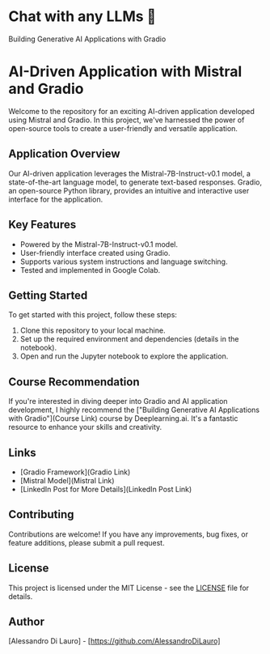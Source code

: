 # Chat with any LLMs 🤘
 Building Generative AI Applications with Gradio
# AI-Driven Application with Mistral and Gradio

Welcome to the repository for an exciting AI-driven application developed using Mistral and Gradio. In this project, we've harnessed the power of open-source tools to create a user-friendly and versatile application.

## Application Overview

Our AI-driven application leverages the Mistral-7B-Instruct-v0.1 model, a state-of-the-art language model, to generate text-based responses. Gradio, an open-source Python library, provides an intuitive and interactive user interface for the application.

## Key Features

- Powered by the Mistral-7B-Instruct-v0.1 model.
- User-friendly interface created using Gradio.
- Supports various system instructions and language switching.
- Tested and implemented in Google Colab.

## Getting Started

To get started with this project, follow these steps:

1. Clone this repository to your local machine.
2. Set up the required environment and dependencies (details in the notebook).
3. Open and run the Jupyter notebook to explore the application.

## Course Recommendation

If you're interested in diving deeper into Gradio and AI application development, I highly recommend the ["Building Generative AI Applications with Gradio"](Course Link) course by Deeplearning.ai. It's a fantastic resource to enhance your skills and creativity.

## Links

- [Gradio Framework](Gradio Link)
- [Mistral Model](Mistral Link)
- [LinkedIn Post for More Details](LinkedIn Post Link)

## Contributing

Contributions are welcome! If you have any improvements, bug fixes, or feature additions, please submit a pull request.

## License

This project is licensed under the MIT License - see the [LICENSE](LICENSE) file for details.

## Author

[Alessandro Di Lauro] - [https://github.com/AlessandroDiLauro]
